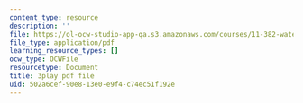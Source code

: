```yaml
---
content_type: resource
description: ''
file: https://ol-ocw-studio-app-qa.s3.amazonaws.com/courses/11-382-water-diplomacy-spring-2021/502a6cef90e813e0e9f4c74ec51f192e_kAeDRfk6A9w.pdf
file_type: application/pdf
learning_resource_types: []
ocw_type: OCWFile
resourcetype: Document
title: 3play pdf file
uid: 502a6cef-90e8-13e0-e9f4-c74ec51f192e
---
```

